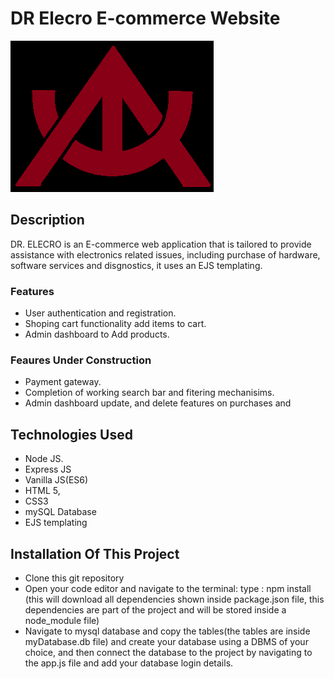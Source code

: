 ﻿# DR Elecro E-commerce Website

![URACLINE SPACE - DR ELECRO](/resources/images/logo.png)

## Description

DR. ELECRO is an E-commerce web application that is tailored to provide assistance with electronics related issues, including purchase of hardware, software services and disgnostics, it uses an EJS templating.

### Features

- User authentication and registration.
- Shoping cart functionality add items to cart.
- Admin dashboard to Add products.

### Feaures Under Construction

- Payment gateway.
- Completion of working search bar and fitering mechanisims.
- Admin dashboard update, and delete features on purchases and 

## Technologies Used

- Node JS.
- Express JS
- Vanilla JS(ES6)
- HTML 5,
- CSS3
- mySQL Database
- EJS templating

## Installation Of This Project

- Clone this git repository
- Open your code editor and navigate to the terminal: type : npm install (this will download all dependencies shown inside package.json file, this dependencies are part of the project and will be stored inside a node_module file)
- Navigate to mysql database and copy the tables(the tables are inside myDatabase.db file) and create your database using a DBMS of your choice, and then connect the database to the project by navigating to the app.js file and add your database login details.
